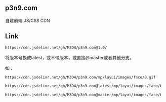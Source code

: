 ## p3n9.com
自建前端 JS/CSS CDN


## Link
```bash
https://cdn.jsdelivr.net/gh/M3D4/p3n9.com@1.0/
```
将版本号换成latest，或不带版本，或直接@master或者其他分支。

如：
```bash
https://cdn.jsdelivr.net/gh/M3D4/p3n9.com/mp/layui/images/face/0.gif
```
```bash
https://cdn.jsdelivr.net/gh/M3D4/p3n9.com@latest/mp/layui/images/face/0.gif
```
```bash
https://cdn.jsdelivr.net/gh/M3D4/p3n9.com@master/mp/layui/images/face/0.gif
```
